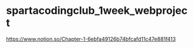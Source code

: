 # spartacodingclub_1week_webproject
https://www.notion.so/Chapter-1-6ebfa49126b74bfcafd11c47e881f413
